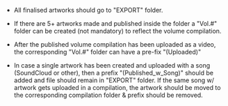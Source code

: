 - All finalised artworks should go to "EXPORT" folder.

- If there are 5+ artworks made and published inside the folder a "Vol.#" folder can be created (not mandatory) to reflect the volume compilation.

- After the published volume compilation has been uploaded as a video, the corresponding "Vol.#" folder can have a pre-fix "(Uploaded)"

- In case a single artwork has been created and uploaded with a song (SoundCloud or other), then a prefix "(Published_w_Song)" should be added and file should remain in "EXPORT" folder. If the same song w/ artwork gets uploaded in a compilation, the artwork should be moved to the corresponding compilation folder & prefix should be removed.

